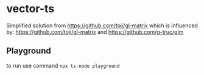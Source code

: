 # vector-ts
Simplified solution from https://github.com/toji/gl-matrix which is influenced by: https://github.com/toji/gl-matrix and https://github.com/g-truc/glm

## Playground
to run use command
`npx ts-node playground`